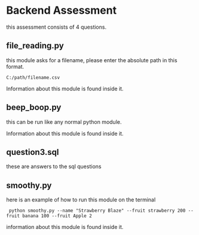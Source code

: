 <h1>Backend Assessment</h1>

this assessment consists of 4 questions.

<h2>file_reading.py</h2>

this module asks for a filename, please enter the absolute path in this format.

``C:/path/filename.csv``

Information about this module is found inside it.


<h2>beep_boop.py</h2>

this can be run like any normal python module.


Information about this module is found inside it.


<h2>question3.sql</h2>
these are answers to the sql questions


<h2>smoothy.py</h2>

here is an example of how to run this module on the terminal

`` python smoothy.py --name "Strawberry Blaze" --fruit strawberry 200 --fruit banana 100 --fruit Apple 2``

information about this module is found inside it.

